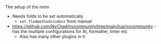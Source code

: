 The setup of the nvim 

* Needs folds to be set automatically
    * `set flodmethod=indent` from manual 
* https://github.com/NvChad/nvcommunity/tree/main/lua/nvcommunity - has the multiple configurations for AI, formatter, linter etc 
    * Also has many other plugins in it

